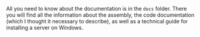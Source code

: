 All you need to know about the documentation is in the ```docs``` folder. There you will find all the information about the assembly, the code documentation (which I thought it necessary to describe), as well as a technical guide for installing a server on Windows.